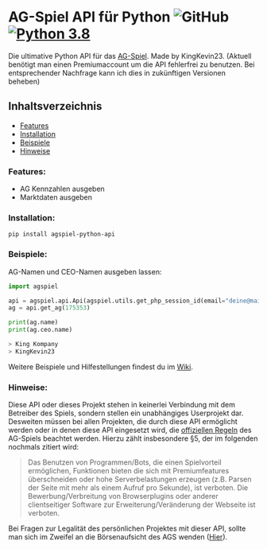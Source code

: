 # AG-Spiel API für Python ![GitHub](https://img.shields.io/github/license/KingKevin23/agspiel-python-api) [![Python 3.8](https://img.shields.io/badge/python-3.8-green.svg)](https://www.python.org/downloads/release/python-380/)

Die ultimative Python API für das [AG-Spiel](http://www.ag-spiel.de/?bonus=83275). Made by KingKevin23. (Aktuell benötigt man einen Premiumaccount um die API fehlerfrei zu benutzen. Bei entsprechender Nachfrage kann ich dies in zukünftigen Versionen beheben)

## Inhaltsverzeichnis

* [Features](#features)
* [Installation](#installation) 
* [Beispiele](#beispiele) 
* [Hinweise](#hinweise)

### Features:

* AG Kennzahlen ausgeben
* Marktdaten ausgeben

### Installation:

`pip install agspiel-python-api`

### Beispiele:

AG-Namen und CEO-Namen ausgeben lassen:

```python
import agspiel

api = agspiel.api.Api(agspiel.utils.get_php_session_id(email="deine@mail.de", password="DeinPasswort"))
ag = api.get_ag(175353)

print(ag.name)
print(ag.ceo.name)

> King Kompany
> KingKevin23
```

Weitere Beispiele und Hilfestellungen findest du im [Wiki](https://github.com/KingKevin23/agspiel-python-api/wiki).

### Hinweise:

Diese API oder dieses Projekt stehen in keinerlei Verbindung mit dem Betreiber des Spiels, sondern stellen ein
unabhängiges Userprojekt dar. Desweiten müssen bei allen Projekten, die durch diese API ermöglicht werden oder in denen
diese API eingesetzt wird, die [offiziellen Regeln](https://www.ag-spiel.de/index.php?section=regeln) des AG-Spiels 
beachtet werden. Hierzu zählt insbesondere §5, der im folgenden nochmals zitiert wird:

> Das Benutzen von Programmen/Bots, die einen Spielvorteil ermöglichen, Funktionen bieten die sich mit Premiumfeatures 
> überschneiden oder hohe Serverbelastungen erzeugen (z.B. Parsen der Seite mit mehr als einem Aufruf pro Sekunde), 
> ist verboten. Die Bewerbung/Verbreitung von Browserplugins oder anderer clientseitiger Software zur 
> Erweiterung/Veränderung der Webseite ist verboten.

Bei Fragen zur Legalität des persönlichen Projektes mit dieser API, sollte man sich im Zweifel an die Börsenaufsicht des
AGS wenden ([Hier](https://www.ag-spiel.de/index.php?section=support)).
